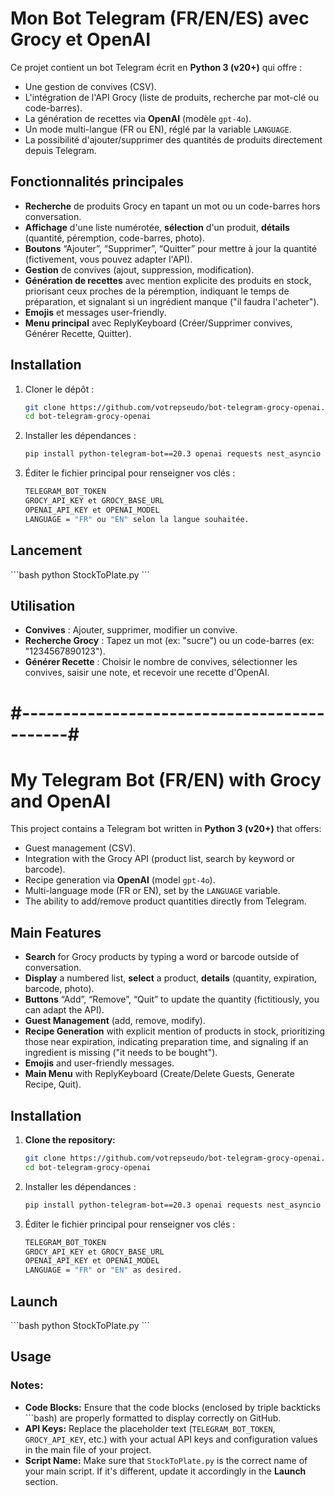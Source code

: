 # Mon Bot Telegram (FR/EN/ES) avec Grocy et OpenAI

Ce projet contient un bot Telegram écrit en **Python 3 (v20+)** qui offre :
- Une gestion de convives (CSV).
- L'intégration de l'API Grocy (liste de produits, recherche par mot-clé ou code-barres).
- La génération de recettes via **OpenAI** (modèle `gpt-4o`).
- Un mode multi-langue (FR ou EN), réglé par la variable `LANGUAGE`.
- La possibilité d'ajouter/supprimer des quantités de produits directement depuis Telegram.

## Fonctionnalités principales
- **Recherche** de produits Grocy en tapant un mot ou un code-barres hors conversation.
- **Affichage** d'une liste numérotée, **sélection** d'un produit, **détails** (quantité, péremption, code-barres, photo).
- **Boutons** “Ajouter”, “Supprimer”, “Quitter” pour mettre à jour la quantité (fictivement, vous pouvez adapter l'API).
- **Gestion** de convives (ajout, suppression, modification).
- **Génération de recettes** avec mention explicite des produits en stock, priorisant ceux proches de la péremption, indiquant le temps de préparation, et signalant si un ingrédient manque ("il faudra l'acheter").
- **Emojis** et messages user-friendly.  
- **Menu principal** avec ReplyKeyboard (Créer/Supprimer convives, Générer Recette, Quitter).

## Installation

1. Cloner le dépôt :
   ```bash
   git clone https://github.com/votrepseudo/bot-telegram-grocy-openai.git
   cd bot-telegram-grocy-openai
   
2. Installer les dépendances :
   ```bash
   pip install python-telegram-bot==20.3 openai requests nest_asyncio

3. Éditer le fichier principal pour renseigner vos clés :
   ```bash
   TELEGRAM_BOT_TOKEN
   GROCY_API_KEY et GROCY_BASE_URL
   OPENAI_API_KEY et OPENAI_MODEL
   LANGUAGE = "FR" ou "EN" selon la langue souhaitée.

## Lancement
\```bash
python StockToPlate.py
\```

## Utilisation

- **Convives** : Ajouter, supprimer, modifier un convive.
- **Recherche Grocy** : Tapez un mot (ex: "sucre") ou un code-barres (ex: "1234567890123").
- **Générer Recette** : Choisir le nombre de convives, sélectionner les convives, saisir une note, et recevoir une recette d'OpenAI.










# #--------------------------------------------#
# My Telegram Bot (FR/EN) with Grocy and OpenAI

This project contains a Telegram bot written in **Python 3 (v20+)** that offers:
- Guest management (CSV).
- Integration with the Grocy API (product list, search by keyword or barcode).
- Recipe generation via **OpenAI** (model `gpt-4o`).
- Multi-language mode (FR or EN), set by the `LANGUAGE` variable.
- The ability to add/remove product quantities directly from Telegram.

## Main Features
- **Search** for Grocy products by typing a word or barcode outside of conversation.
- **Display** a numbered list, **select** a product, **details** (quantity, expiration, barcode, photo).
- **Buttons** “Add”, “Remove”, “Quit” to update the quantity (fictitiously, you can adapt the API).
- **Guest Management** (add, remove, modify).
- **Recipe Generation** with explicit mention of products in stock, prioritizing those near expiration, indicating preparation time, and signaling if an ingredient is missing ("it needs to be bought").
- **Emojis** and user-friendly messages.
- **Main Menu** with ReplyKeyboard (Create/Delete Guests, Generate Recipe, Quit).

## Installation

1. **Clone the repository:**
   ```bash
   git clone https://github.com/votrepseudo/bot-telegram-grocy-openai.git
   cd bot-telegram-grocy-openai
2. Installer les dépendances :
   ```bash
   pip install python-telegram-bot==20.3 openai requests nest_asyncio

3. Éditer le fichier principal pour renseigner vos clés :
   ```bash
   TELEGRAM_BOT_TOKEN
   GROCY_API_KEY et GROCY_BASE_URL
   OPENAI_API_KEY et OPENAI_MODEL
   LANGUAGE = "FR" or "EN" as desired.

## Launch
\```bash
python StockToPlate.py
\```

## Usage

### Notes:
- **Code Blocks:** Ensure that the code blocks (enclosed by triple backticks ```bash) are properly formatted to display correctly on GitHub.
- **API Keys:** Replace the placeholder text (`TELEGRAM_BOT_TOKEN`, `GROCY_API_KEY`, etc.) with your actual API keys and configuration values in the main file of your project.
- **Script Name:** Make sure that `StockToPlate.py` is the correct name of your main script. If it's different, update it accordingly in the **Launch** section.

